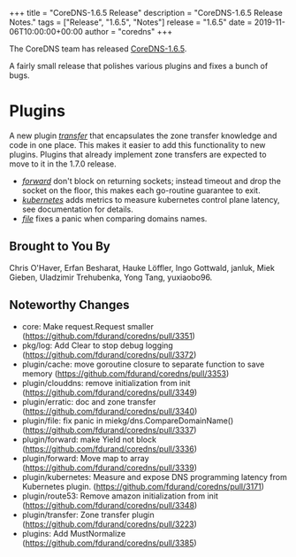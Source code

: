 +++
title = "CoreDNS-1.6.5 Release"
description = "CoreDNS-1.6.5 Release Notes."
tags = ["Release", "1.6.5", "Notes"]
release = "1.6.5"
date = 2019-11-06T10:00:00+00:00
author = "coredns"
+++

The CoreDNS team has released
[CoreDNS-1.6.5](https://github.com/fdurand/coredns/releases/tag/v1.6.5).

A fairly small release that polishes various plugins and fixes a bunch of bugs.

# Plugins

A new plugin [*transfer*](/plugins/transfer) that encapsulates the zone transfer knowledge and code
in one place. This makes it easier to add this functionality to new plugins. Plugins that already
implement zone transfers are expected to move to it in the 1.7.0 release.

* [*forward*](/plugins/forward) don't block on returning sockets; instead timeout and drop the
  socket on the floor, this makes each go-routine guarantee to exit.
* [*kubernetes*](/plugins/kubernetes) adds metrics to measure kubernetes control plane latency, see
  documentation for details.
* [*file*](/plugins/file) fixes a panic when comparing domains names.

## Brought to You By

Chris O'Haver,
Erfan Besharat,
Hauke Löffler,
Ingo Gottwald,
janluk,
Miek Gieben,
Uladzimir Trehubenka,
Yong Tang,
yuxiaobo96.

## Noteworthy Changes

* core: Make request.Request smaller (https://github.com/fdurand/coredns/pull/3351)
* pkg/log: Add Clear to stop debug logging (https://github.com/fdurand/coredns/pull/3372)
* plugin/cache: move goroutine closure to separate function to save memory (https://github.com/fdurand/coredns/pull/3353)
* plugin/clouddns: remove initialization from init (https://github.com/fdurand/coredns/pull/3349)
* plugin/erratic: doc and zone transfer (https://github.com/fdurand/coredns/pull/3340)
* plugin/file: fix panic in miekg/dns.CompareDomainName() (https://github.com/fdurand/coredns/pull/3337)
* plugin/forward: make Yield not block (https://github.com/fdurand/coredns/pull/3336)
* plugin/forward: Move map to array (https://github.com/fdurand/coredns/pull/3339)
* plugin/kubernetes: Measure and expose DNS programming latency from Kubernetes plugin. (https://github.com/fdurand/coredns/pull/3171)
* plugin/route53: Remove amazon initialization from init (https://github.com/fdurand/coredns/pull/3348)
* plugin/transfer: Zone transfer plugin (https://github.com/fdurand/coredns/pull/3223)
* plugins: Add MustNormalize (https://github.com/fdurand/coredns/pull/3385)
